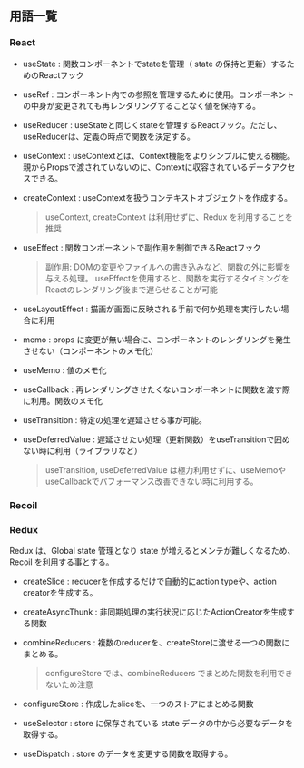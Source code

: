 ## 用語一覧

### React

- useState          : 関数コンポーネントでstateを管理（ state の保持と更新）するためのReactフック
- useRef            : コンポーネント内での参照を管理するために使用。コンポーネントの中身が変更されても再レンダリングすることなく値を保持する。
- useReducer        : useStateと同じくstateを管理するReactフック。ただし、useReducerは、定義の時点で関数を決定する。
- useContext        : useContextとは、Context機能をよりシンプルに使える機能。親からPropsで渡されていないのに、Contextに収容されているデータアクセスできる。
- createContext     : useContextを扱うコンテキストオブジェクトを作成する。

    > useContext, createContext は利用せずに、Redux を利用することを推奨

- useEffect         : 関数コンポーネントで副作用を制御できるReactフック

    > 副作用: DOMの変更やファイルへの書き込みなど、関数の外に影響を与える処理。 useEffectを使用すると、関数を実行するタイミングをReactのレンダリング後まで遅らせることが可能

- useLayoutEffect   : 描画が画面に反映される手前で何か処理を実行したい場合に利用

- memo              : props に変更が無い場合に、コンポーネントのレンダリングを発生させない（コンポーネントのメモ化）
- useMemo           : 値のメモ化
- useCallback       : 再レンダリングさせたくないコンポーネントに関数を渡す際に利用。関数のメモ化

- useTransition     : 特定の処理を遅延させる事が可能。
- useDeferredValue  : 遅延させたい処理（更新関数）をuseTransitionで囲めない時に利用（ライブラリなど）

    > useTransition, useDeferredValue は極力利用せずに、useMemoやuseCallbackでパフォーマンス改善できない時に利用する。

### Recoil

### Redux

Redux は、Global state 管理となり state が増えるとメンテが難しくなるため、Recoil を利用する事とする。

- createSlice       : reducerを作成するだけで自動的にaction typeや、action creatorを生成する。
- createAsyncThunk  : 非同期処理の実行状況に応じたActionCreatorを生成する関数
- combineReducers   : 複数のreducerを、createStoreに渡せる一つの関数にまとめる。

    > configureStore では、combineReducers でまとめた関数を利用できないため注意

- configureStore    : 作成したsliceを、一つのストアにまとめる関数
- useSelector       : store に保存されている state データの中から必要なデータを取得する。
- useDispatch       : store のデータを変更する関数を取得する。